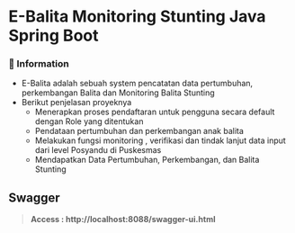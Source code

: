 # E-Balita Monitoring Stunting Java Spring Boot

### 📖 Information

<ul style="list-style-type:disc">
  <li>E-Balita adalah sebuah system pencatatan data pertumbuhan, perkembangan Balita dan Monitoring Balita Stunting</li>
  <li>Berikut penjelasan proyeknya
      <ul>
        <li>Menerapkan proses pendaftaran untuk pengguna secara default dengan Role yang ditentukan</li>
        <li>Pendataan pertumbuhan dan perkembangan anak balita</li>
        <li>Melakukan fungsi monitoring , verifikasi dan tindak lanjut data input dari level Posyandu di Puskesmas</li>
        <li>Mendapatkan Data Pertumbuhan, Perkembangan, dan Balita Stunting</li>
      </ul>
  </li>
</ul>

## Swagger
> **Access : http://localhost:8088/swagger-ui.html**
